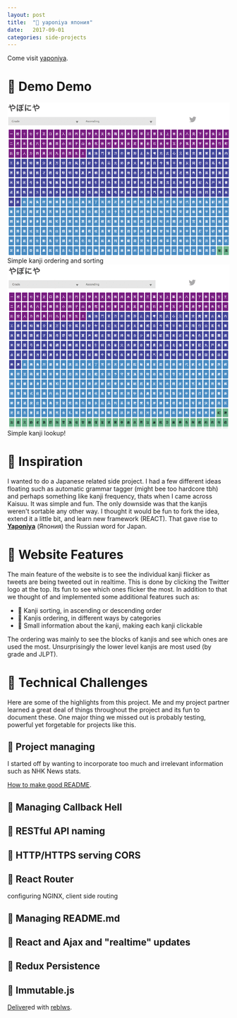 ```yaml
---
layout: post
title:  "🐝 yaponiya япония"
date:   2017-09-01
categories: side-projects
---
```

Come visit <a href="http://yaponiya.reblws.me">yaponiya</a>.
# 🐝 Demo Demo
<div class="capContainer">
  <img class="blogpic" src="/photos/yapopics/5yUtILqOed.gif" />
	<div class="caption">
		Simple kanji ordering and sorting
	</div>
</div>

<div class="capContainer">
  <img class="blogpic" src="/photos/yapopics/WaHbGeUHa2.gif" />
	<div class="caption">
		Simple kanji lookup!
	</div>
</div>

# 🐝 Inspiration
I wanted to do a Japanese related side project. I had a few different ideas floating such as automatic grammar tagger (might bee too hardcore tbh) and perhaps something like kanji frequency, thats when I came across Kaisuu. It was simple and fun. The only downside was that the kanjis weren't sortable any other way. I thought it would be fun to fork the idea, extend it a little bit, and learn new framework (REACT). That gave rise to <a href="http://yaponiya.reblws.me">**Yaponiya**</a> (Япония) the Russian word for Japan.

# 🐝 Website Features
The main feature of the website is to see the individual kanji flicker as tweets are being tweeted out in realtime. This is done by clicking the Twitter logo at the top. Its fun to see which ones flicker the most. In addition to that we thought of and implemented some additional features such as:

- 🌸 Kanji sorting, in ascending or descending order
- 🌸 Kanjis ordering, in different ways by categories
- 🌸 Small information about the kanji, making each kanji clickable

The ordering was mainly to see the blocks of kanjis and see which ones are used the most. Unsurprisingly the lower level kanjis are most used (by grade and JLPT).

# 🐝 Technical Challenges
Here are some of the highlights from this project. Me and my project partner learned a great deal of things throughout the project and its fun to document these. One major thing we missed out is probably testing, powerful yet forgetable for projects like this.
## 🐊 Project managing
I started off by wanting to incorporate too much and irrelevant information such as NHK News stats.

<a href="https://github.com/matiassingers/awesome-readme">How to make good README</a>.
## 🐊 Managing Callback Hell
## 🐊 RESTful API naming
## 🐊 HTTP/HTTPS serving CORS
## 🐊 React Router
configuring NGINX, client side routing
## 🐊 Managing README.md
## 🐊 React and Ajax and "realtime" updates
## 🐊 Redux Persistence
## 🐊 Immutable.js

<a href="https://www.youtube.com/watch?v=VCVjbrt30tY">Deliver</a>ed with <a href="https://github.com/reblws">reblws</a>.
